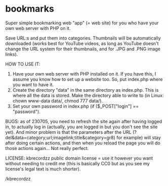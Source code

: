 # bookmarks

Super simple bookmarking web "app" (= web site) for you who have your own web server with PHP on it.

Save URL:s and put them into categories. Thumbnails will be automatically downloaded (works best for YouTube videos, as long as YouTube doesn't change the URL system for their thumbnails, and for .JPG and .PNG image links).

HOW TO USE IT:

1. Have your own web server with PHP installed on it. If you have this, I assume you know how to set up a website too. So, put index.php where you want to have it.
2. Create the directory "data" in the same directory as index.php. This is where all the data is stored. Make the directory able to write to (in Linux: chown www-data data/, chmod 777 data/).
3. Set your own password in index.php (if ($_POST["login"] == "password").

BUGS: as of 230705, you need to refresh the site again after having logged in, to actually log in (actually, you are logged in but you don't see the site yet). And minor problem is that the parameters after the URL (?del&data=category;url;imagelink;title&category=gr8) for example) will stay after doing certain actions, and then when you reload the page you will do those actions again... Not really perfect.

LICENSE: kbrecordzz public domain license = use it however you want without needing to credit me (this is basically CC0 but as you see my license's legal text is much shorter).

/kbrecordzz
